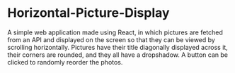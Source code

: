 # Horizontal-Picture-Display
A simple web application made using React, in which pictures are fetched from an API and displayed on the screen so that they can be viewed by scrolling horizontally. Pictures have their title diagonally displayed across it, their corners are rounded, and they all have a dropshadow. A button can be clicked to randomly reorder the photos.
